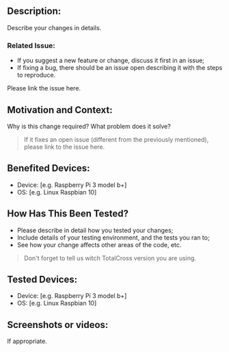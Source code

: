 ## Description:
Describe your changes in details. 

### Related Issue:
 - If you suggest a new feature or change, discuss it first in an issue;
 - If fixing a bug, there should be an issue open describing it with the steps to reproduce.

Please link the issue here.

## Motivation and Context:
Why is this change required? What problem does it solve?

> If it fixes an open issue (different from the previously mentioned), please link to the issue here.

## Benefited Devices:
 - Device: [e.g. Raspberry Pi 3 model b+]
 - OS: [e.g. Linux Raspbian 10]

## How Has This Been Tested?
 - Please describe in detail how you tested your changes;
 - Include details of your testing environment, and the tests you ran to;
 - See how your change affects other areas of the code, etc.

> Don't forget to tell us witch TotalCross version you are using. 

## Tested Devices:
 - Device: [e.g. Raspberry Pi 3 model b+]
 - OS: [e.g. Linux Raspbian 10]

## Screenshots or videos: 
If appropriate.
